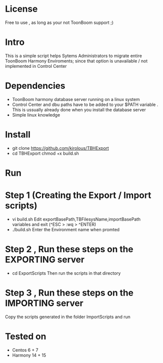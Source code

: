 # License
Free to use , as long as your not ToonBoom support ;)

# Intro
This is a simple script helps Sytems Administrators to migrate entire ToonBoom Harmony Enviroments; since that option is unavailable / not implemented in Control Center 
# Dependencies
- ToonBoom harmony database server running on a linux system 
- Control Center and dbu paths have to be added to your $PATH variable . This is ussually already done when you install the database server 
- Simple linux knowledge 
# Install
- git clone https://github.com/kirolous/TBHExport
- cd TBHExport
chmod +x build.sh
# Run 
# Step 1 (Creating the Export / Import scripts)
- vi build.sh 
Edit exportBasePath,TBFilesysName,importBasePath variables and exit (^ESC > :wq > ^ENTER)
- ./build.sh
Enter the Environment name when promted 
# Step 2 , Run these steps on the EXPORTING server 
- cd ExportScripts
Then run the scripts in that directory 
# Step 3 , Run these steps on the IMPORTING server
Copy the scripts generated in the folder ImportScripts and run 


# Tested on
- Centos 6 + 7
- Harmony 14 + 15
